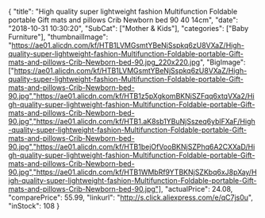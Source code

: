 {
	"title": "High quality super lightweight fashion Multifunction Foldable portable Gift mats and pillows Crib Newborn bed 90 40 14cm",
	"date": "2018-10-31 10:30:20",
	"SubCat": ["Mother & Kids"],
	"categories": ["Baby Furniture"],
	"thumbnailImage": "https://ae01.alicdn.com/kf/HTB1LVMGsmtYBeNjSspkq6zU8VXaZ/High-quality-super-lightweight-fashion-Multifunction-Foldable-portable-Gift-mats-and-pillows-Crib-Newborn-bed-90.jpg_220x220.jpg",
	"BigImage": ["https://ae01.alicdn.com/kf/HTB1LVMGsmtYBeNjSspkq6zU8VXaZ/High-quality-super-lightweight-fashion-Multifunction-Foldable-portable-Gift-mats-and-pillows-Crib-Newborn-bed-90.jpg","https://ae01.alicdn.com/kf/HTB1z5pXgkomBKNjSZFqq6xtqVXa2/High-quality-super-lightweight-fashion-Multifunction-Foldable-portable-Gift-mats-and-pillows-Crib-Newborn-bed-90.jpg","https://ae01.alicdn.com/kf/HTB1.aK8sb1YBuNjSszeq6yblFXaF/High-quality-super-lightweight-fashion-Multifunction-Foldable-portable-Gift-mats-and-pillows-Crib-Newborn-bed-90.jpg","https://ae01.alicdn.com/kf/HTB1bejOfVooBKNjSZPhq6A2CXXaD/High-quality-super-lightweight-fashion-Multifunction-Foldable-portable-Gift-mats-and-pillows-Crib-Newborn-bed-90.jpg","https://ae01.alicdn.com/kf/HTB1WMbRf9YTBKNjSZKbq6xJ8pXay/High-quality-super-lightweight-fashion-Multifunction-Foldable-portable-Gift-mats-and-pillows-Crib-Newborn-bed-90.jpg"],
	"actualPrice": 24.08,
	"comparePrice": 55.99,
	"linkurl": "http://s.click.aliexpress.com/e/qC7js0u",
	"inStock": 108
}
